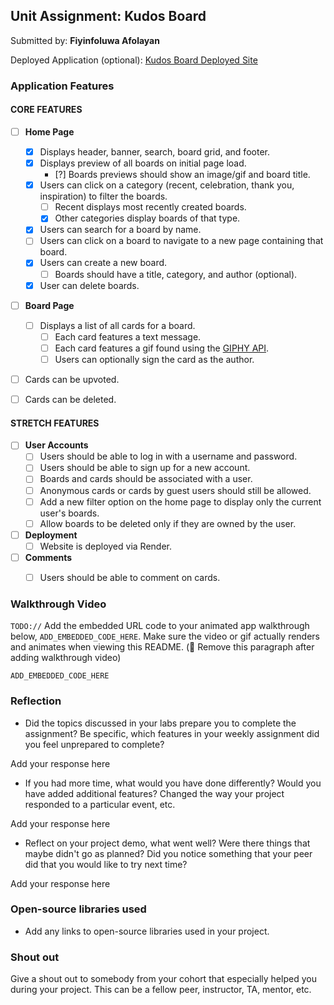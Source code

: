 ## Unit Assignment: Kudos Board

Submitted by: **Fiyinfoluwa Afolayan**

Deployed Application (optional): [Kudos Board Deployed Site](ADD_LINK_HERE)

### Application Features

#### CORE FEATURES

- [ ] **Home Page**
  - [x] Displays header, banner, search, board grid, and footer.
  - [x] Displays preview of all boards on initial page load.
    - [?] Boards previews should show an image/gif and board title.
  - [x] Users can click on a category (recent, celebration, thank you, inspiration) to filter the boards.
    - [ ] Recent displays most recently created boards.
    - [x] Other categories display boards of that type.
  - [x] Users can search for a board by name.
  - [ ] Users can click on a board to navigate to a new page containing that board.
  - [x] Users can create a new board.
    - [ ] Boards should have a title, category, and author (optional).
  - [x] User can delete boards.

- [ ] **Board Page**
  - [ ] Displays a list of all cards for a board.
    -  [ ] Each card features a text message.
    -  [ ] Each card features a gif found using the [GIPHY API](https://developers.giphy.com/docs/api/).
    -  [ ] Users can optionally sign the card as the author.
-   [ ] Cards can be upvoted.
-   [ ] Cards can be deleted.


#### STRETCH FEATURES


- [ ] **User Accounts**
  - [ ] Users should be able to log in with a username and password.
  - [ ] Users should be able to sign up for a new account.
  - [ ]  Boards and cards should be associated with a user.
    - [ ]  Anonymous cards or cards by guest users should still be allowed.
  - [ ] Add a new filter option on the home page to display only the current user's boards.
  - [ ] Allow boards to be deleted only if they are owned by the user.
- [ ] **Deployment**
  - [ ] Website is deployed via Render.
- [ ] **Comments**
  - [ ] Users should be able to comment on cards.


### Walkthrough Video

`TODO://` Add the embedded URL code to your animated app walkthrough below, `ADD_EMBEDDED_CODE_HERE`. Make sure the video or gif actually renders and animates when viewing this README. (🚫 Remove this paragraph after adding walkthrough video)

`ADD_EMBEDDED_CODE_HERE`

### Reflection

* Did the topics discussed in your labs prepare you to complete the assignment? Be specific, which features in your weekly assignment did you feel unprepared to complete?

Add your response here

* If you had more time, what would you have done differently? Would you have added additional features? Changed the way your project responded to a particular event, etc.

Add your response here

* Reflect on your project demo, what went well? Were there things that maybe didn't go as planned? Did you notice something that your peer did that you would like to try next time?

Add your response here

### Open-source libraries used

- Add any links to open-source libraries used in your project.

### Shout out

Give a shout out to somebody from your cohort that especially helped you during your project. This can be a fellow peer, instructor, TA, mentor, etc.
